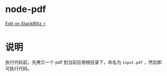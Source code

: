 # node-pdf

[Edit on StackBlitz ⚡️](https://stackblitz.com/edit/node-kaqap8)

# 说明

执行代码前，先拷贝一个 pdf 到当前应用根目录下，命名为 `input.pdf` ，然后即可执行代码。
